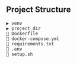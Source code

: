 ## Project Structure
```
▶️ venv
▶️ project_dir
📄 Dockerfile
📄 docker-compose.yml
📄 requirements.txt
📄 .env
📄 setup.sh
```
